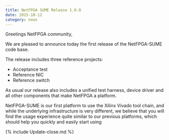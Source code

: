 ```yaml
---
title: NetFPGA SUME Release 1.0.0
date: 2015-10-12
category: news
---
```


Greetings NetFPGA community,

We are pleased to announce today the first release of the NetFPGA-SUME code base.

The release includes three reference projects:
- Acceptance test
- Reference NIC
- Reference switch

As usual our release also includes a unified test harness, device driver and all other components that make NetFPGA a platform.

NetFPGA-SUME is our first platform to use the Xilinx Vivado tool chain, and while the underlying infrastructure is very different, we believe that you will find the usage experience quite similar to our previous platforms, which should help you quickly and easily start using

{% include Update-close.md %}
